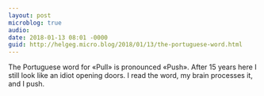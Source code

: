 ```yaml
---
layout: post
microblog: true
audio: 
date: 2018-01-13 08:01 -0000
guid: http://helgeg.micro.blog/2018/01/13/the-portuguese-word.html
---
```

The Portuguese word for «Pull» is pronounced «Push». After 15 years here I still look like an idiot opening doors. I read the word, my brain processes it, and I push. 
